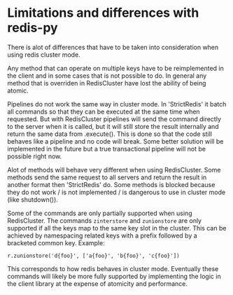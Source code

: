 # Limitations and differences with redis-py

There is alot of differences that have to be taken into consideration when using redis cluster mode.

Any method that can operate on multiple keys have to be reimplemented in the client and in some cases that is not possible to do. In general any method that is overriden in RedisCluster have lost the ability of being atomic. 

Pipelines do not work the same way in cluster mode. In 'StrictRedis' it batch all commands so that they can be executed at the same time when requested. But with RedisCluster pipelines will send the command directly to the server when it is called, but it will still store the result internally and return the same data from .execute(). This is done so that the code still behaves like a pipeline and no code will break. Some better solution will be implemented in the future but a true transactional pipeline will not be possible right now.

Alot of methods will behave very different when using RedisCluster. Some methods send the same request to all servers and return the result in another format then 'StrictRedis' do. Some methods is blocked because they do not work / is not implemented / is dangerous to use in cluster mode (like shutdown()).

Some of the commands are only partially supported when using RedisCluster.  The commands ``zinterstore`` and ``zunionstore`` are only supported if all the keys map to the same key slot in the cluster. This can be achieved by namespacing related keys with a prefix followed by a bracketed common key. Example: 

```
r.zunionstore('d{foo}', ['a{foo}', 'b{foo}', 'c{foo}'])
```

This corresponds to how redis behaves in cluster mode. Eventually these commands will likely be more fully supported by implementing the logic in the client library at the expense of atomicity and performance.
